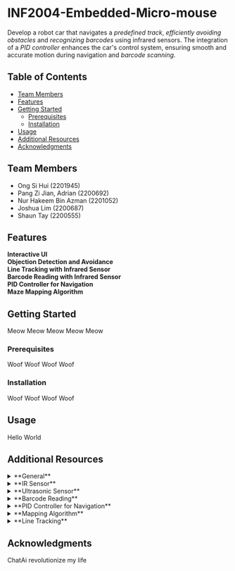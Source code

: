 # INF2004-Embedded-Micro-mouse

Develop a robot car that navigates a _predefined track_, _efficiently avoiding obstacles_ and _recognizing barcodes_ using infrared sensors. The integration of
a _PID controller_ enhances the car's control system, ensuring smooth and accurate motion during navigation and _barcode scanning_.

## Table of Contents

- [Team Members](#introduction)
- [Features](#features)
- [Getting Started](#getting-started)
  - [Prerequisites](#prerequisites)
  - [Installation](#installation)
- [Usage](#usage)
- [Additional Resources](#additional-resources)
- [Acknowledgments](#acknowledgments)

## Team Members

- Ong Si Hui (2201945)
- Pang Zi Jian, Adrian (2200692)
- Nur Hakeem Bin Azman (2201052)
- Joshua Lim (2200687)
- Shaun Tay (2200555)
  
## Features

**Interactive UI**<br>
**Objection Detection and Avoidance**<br>
**Line Tracking with Infrared Sensor**<br>
**Barcode Reading with Infrared Sensor**<br>
**PID Controller for Navigation**<br>
**Maze Mapping Algorithm**

## Getting Started

Meow Meow Meow Meow Meow

### Prerequisites

Woof Woof Woof Woof 

### Installation

Woof Woof Woof Woof 

## Usage

Hello World

## Additional Resources

<details>
<summary>**General**</summary>
</details>

<details>
<summary>**IR Sensor**</summary>
</details>

<details>
<summary>**Ultrasonic Sensor**</summary>
</details>

<details>
<summary>**Barcode Reading**</summary>
</details>

<details>
<summary>**PID Controller for Navigation**</summary>
</details>

<details>
<summary>**Mapping Algorithm**</summary>
  
### Flood Fill Algorithm
This algorithm can work for finding an "exit" but when the robot first enters the maze through an opening it might detect the entrance as an exit.
https://wiki.thymio.org/en:avoiding-an-obstacle-using-the-pledge-algorithm

### Flood Fill Algorithm

### Depth-First Maze Solver
https://www.youtube.com/watch?v=zalhUp4ms6c

</details>

<details>
<summary>**Line Tracking**</summary>

https://www.youtube.com/watch?v=z9sm6G5alp8

</details>

## Acknowledgments

ChatAi revolutionize my life
